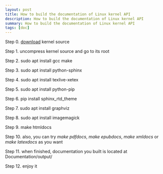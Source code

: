 ```yaml
---
layout: post
title: How to build the documentation of Linux kernel API
description: How to build the documentation of Linux kernel API
summary: How to build the documentation of Linux kernel API
tags: [doc]
---
```



Step 0. [download](https://www.kernel.org/) kernel source

Step 1. uncompress kernel source and go to its root

Step 2. sudo apt install gcc make

Step 3. sudo apt install python-sphinx

Step 4. sudo apt install texlive-xetex

Step 5. sudo apt install python-pip

Step 6. pip install sphinx_rtd_theme

Step 7. sudo apt install graphviz

Step 8. sudo apt install imagemagick

Step 9. make htmldocs

Step 10. also, you can try *make pdfdocs*, *make epubdocs*, *make xmldocs* or *make latexdocs* as you want

Step 11. when finished, documentation you built is located at Documentation/output/

Step 12. enjoy it
